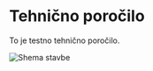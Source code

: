 <?php
    use App\Core\App;
?>
# Tehnično poročilo

To je testno tehnično poročilo.

![Shema stavbe](<?= App::projectUrl('TestniPrimer.png', $projectId) ?>)
